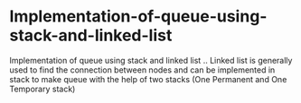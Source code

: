 # Implementation-of-queue-using-stack-and-linked-list
Implementation of queue using stack and linked list .. Linked list is generally used to find the connection between nodes and can be implemented in stack to make queue with the help of two stacks (One Permanent and One Temporary stack)
